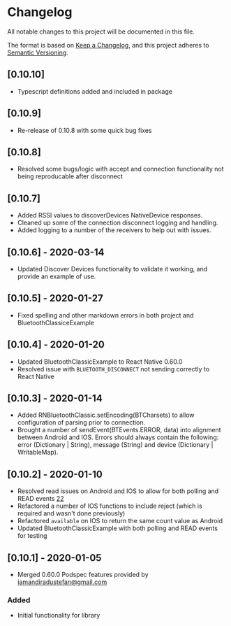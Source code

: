 # Changelog
All notable changes to this project will be documented in this file.

The format is based on [Keep a Changelog](https://keepachangelog.com/en/1.0.0/),
and this project adheres to [Semantic Versioning](https://semver.org/spec/v2.0.0.html).

## [0.10.10]
- Typescript definitions added and included in package

## [0.10.9]
- Re-release of 0.10.8 with some quick bug fixes

## [0.10.8]
- Resolved some bugs/logic with accept and connection functionality not being reproducable after disconnect

## [0.10.7]
- Added RSSI values to discoverDevices NativeDevice responses.
- Cleaned up some of the connection disconnect logging and handling.
- Added logging to a number of the receivers to help out with issues.

## [0.10.6] - 2020-03-14
- Updated Discover Devices functionality to validate it working, and provide an example of use.

## [0.10.5] - 2020-01-27
- Fixed spelling and other markdown errors in both project and BluetoothClassiceExample

## [0.10.4] - 2020-01-20
- Updated BluetoothClassicExample to React Native 0.60.0
- Resolved issue with `BLUETOOTH_DISCONNECT` not sending correctly to React Native

## [0.10.3] - 2020-01-14
- Added RNBluetoothClassic.setEncoding(BTCharsets) to allow configuration of parsing prior to connection.
- Brought a number of sendEvent(BTEvents.ERROR, data) into alignment between Android and IOS. Errors should always contain the following: error (Dictionary | String), message (String) and device (Dictionary | WritableMap).

## [0.10.2] - 2020-01-10
- Resolved read issues on Android and IOS to allow for both polling and READ events [22](https://github.com/kenjdavidson/react-native-bluetooth-classic/issues/24)
- Refactored a number of IOS functions to include reject (which is required and wasn't done previously)
- Refactored `available` on IOS to return the same count value as Android
- Updated BluetoothClassicExample with both polling and READ events for testing

## [0.10.1] - 2020-01-05
- Merged 0.60.0 Podspec features provided by [iamandiradustefan@gmail.com](https://github.com/iamandiradu)

### Added
- Initial functionality for library
  
